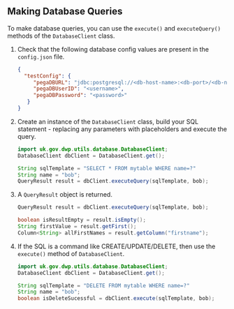 ## Making Database Queries

To make database queries, you can use the `execute()` and `executeQuery()` methods of the `DatabaseClient` class.

1. Check that the following database config values are present in the `config.json` file.

    ```json
    {
      "testConfig": {
         "pegaDBURL": "jdbc:postgresql://<db-host-name>:<db-port>/<db-name>",
         "pegaDBUserID": "<username>",
         "pegaDBPassword": "<password>"
       }
    }
    ```
   
1. Create an instance of the `DatabaseClient` class, 
build your SQL statement - replacing any parameters with placeholders and
execute the query.

    ```java
    import uk.gov.dwp.utils.database.DatabaseClient;
    DatabaseClient dbClient = DatabaseClient.get();
   
    String sqlTemplate = "SELECT * FROM mytable WHERE name=?"
    String name = "bob";
    QueryResult result = dbClient.executeQuery(sqlTemplate, bob);
    ```
   
1. A `QueryResult` object is returned.

    ```java
    QueryResult result = dbClient.executeQuery(sqlTemplate, bob);
   
    boolean isResultEmpty = result.isEmpty();
    String firstValue = result.getFirst();
    Column<String> allFirstNames = result.getColumn("firstname");
    ```
   
1. If the SQL is a command like CREATE/UPDATE/DELETE, then use the `execute()` method of `DatabaseClient`.

    ```java
    import uk.gov.dwp.utils.database.DatabaseClient;
    DatabaseClient dbClient = DatabaseClient.get();
   
    String sqlTemplate = "DELETE FROM mytable WHERE name=?"
    String name = "bob";
    boolean isDeleteSucessful = dbClient.execute(sqlTemplate, bob);
    ```

